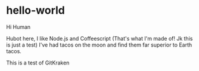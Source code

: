 # hello-world

Hi Human

Hubot here, I like Node.js and Coffeescript (That's what I'm made of! Jk this is just a test)
I've had tacos on the moon and find them far superior to Earth tacos.

This is a test of GitKraken
